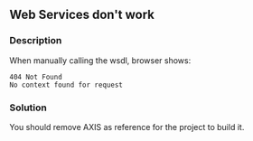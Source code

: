 ## Web Services don't work ##

### Description ###
When manually calling the wsdl, browser shows:
```
404 Not Found
No context found for request
```

### Solution ###
You should remove AXIS as reference for the project to build it.
